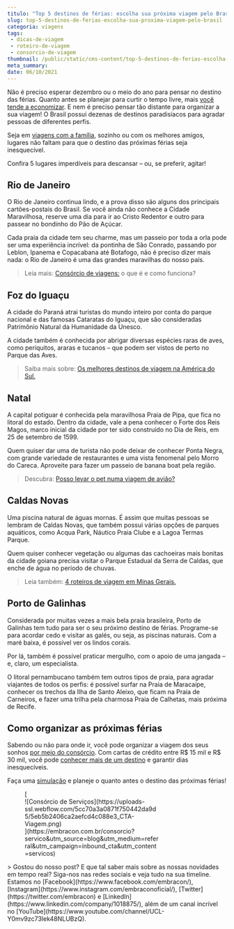 ```yaml
---
titulo: "Top 5 destinos de férias: escolha sua próxima viagem pelo Brasil"
slug: top-5-destinos-de-ferias-escolha-sua-proxima-viagem-pelo-brasil
categoria: viagens
tags:
 - dicas-de-viagem
 - roteiro-de-viagem
 - consorcio-de-viagem
thumbnail: /public/static/cms-content/top-5-destinos-de-ferias-escolha-sua-proxima-viagem-pelo-brasil.png
meta_summary: 
date: 06/10/2021
---
```

Não é preciso esperar dezembro ou o meio do ano para pensar no destino das férias. Quanto antes se planejar para curtir o tempo livre, mais [você tende a economizar](https://www.embracon.com.br/blog/5-dicas-para-economizar-e-viajar-na-alta-temporada). E nem é preciso pensar tão distante para organizar a sua viagem! O Brasil possui dezenas de destinos paradisíacos para agradar pessoas de diferentes perfis.

Seja em [viagens com a família](https://www.embracon.com.br/blog/viagem-em-familia-4-dicas-para-agradar-a-todos), sozinho ou com os melhores amigos, lugares não faltam para que o destino das próximas férias seja inesquecível.

Confira 5 lugares imperdíveis para descansar – ou, se preferir, agitar!

Rio de Janeiro
--------------

O Rio de Janeiro continua lindo, e a prova disso são alguns dos principais cartões-postais do Brasil. Se você ainda não conhece a Cidade Maravilhosa, reserve uma dia para ir ao Cristo Redentor e outro para passear no bondinho do Pão de Açúcar.

Cada praia da cidade tem seu charme, mas um passeio por toda a orla pode ser uma experiência incrível: da pontinha de São Conrado, passando por Leblon, Ipanema e Copacabana até Botafogo, não é preciso dizer mais nada: o Rio de Janeiro é uma das grandes maravilhas do nosso país.

> Leia mais: [Consórcio de viagens:](https://www.embracon.com.br/blog/consorcio-de-viagens-o-que-e-e-como-funciona) o que é e como funciona?

Foz do Iguaçu
-------------

A cidade do Paraná atrai turistas do mundo inteiro por conta do parque nacional e das famosas Cataratas do Iguaçu, que são consideradas Patrimônio Natural da Humanidade da Unesco.

A cidade também é conhecida por abrigar diversas espécies raras de aves, como periquitos, araras e tucanos – que podem ser vistos de perto no Parque das Aves.

> Saiba mais sobre: [Os melhores destinos de viagem na América do Sul.](https://www.embracon.com.br/blog/os-melhores-destinos-de-viagem-na-america-do-sul)

Natal
-----

A capital potiguar é conhecida pela maravilhosa Praia de Pipa, que fica no litoral do estado. Dentro da cidade, vale a pena conhecer o Forte dos Reis Magos, marco inicial da cidade por ter sido construído no Dia de Reis, em 25 de setembro de 1599.

Quem quiser dar uma de turista não pode deixar de conhecer Ponta Negra, com grande variedade de restaurantes e uma vista fenomenal pelo Morro do Careca. Aproveite para fazer um passeio de banana boat pela região.

> Descubra: [Posso levar o pet numa viagem de avião?](https://www.embracon.com.br/blog/posso-levar-o-pet-numa-viagem-de-aviao)

Caldas Novas
------------

Uma piscina natural de águas mornas. É assim que muitas pessoas se lembram de Caldas Novas, que também possui várias opções de parques aquáticos, como Acqua Park, Náutico Praia Clube e a Lagoa Termas Parque.

Quem quiser conhecer vegetação ou algumas das cachoeiras mais bonitas da cidade goiana precisa visitar o Parque Estadual da Serra de Caldas, que enche de água no período de chuvas.

> Leia também: [4 roteiros de viagem em Minas Gerais.](https://www.embracon.com.br/blog/4-roteiros-de-viagem-em-minas-gerais)

Porto de Galinhas
-----------------

Considerada por muitas vezes a mais bela praia brasileira, Porto de Galinhas tem tudo para ser o seu próximo destino de férias. Programe-se para acordar cedo e visitar as galés, ou seja, as piscinas naturais. Com a maré baixa, é possível ver os lindos corais.

Por lá, também é possível praticar mergulho, com o apoio de uma jangada – e, claro, um especialista.

O litoral pernambucano também tem outros tipos de praia, para agradar viajantes de todos os perfis: é possível surfar na Praia de Maracaípe, conhecer os trechos da Ilha de Santo Aleixo, que ficam na Praia de Carneiros, e fazer uma trilha pela charmosa Praia de Calhetas, mais próxima de Recife.

Como organizar as próximas férias
---------------------------------

Sabendo ou não para onde ir, você pode organizar a viagem dos seus sonhos [por meio do consórcio](https://www.embracon.com.br/blog/consorcio-de-viagens-embracon-vantagens). Com cartas de crédito entre R$ 15 mil e R$ 30 mil, você pode [conhecer mais de um destino](https://www.embracon.com.br/blog/como-escolher-um-destino-de-ferias-com-a-familia-confira-aqui) e garantir dias inesquecíveis.

Faça uma [simulação](https://www.embracon.com.br/consorcio) e planeje o quanto antes o destino das próximas férias!

<figure class="w-richtext-figure-type-image w-richtext-align-center" style="max-width:310px">[<div>![Consórcio de Serviços](https://uploads-ssl.webflow.com/5cc70a3a0871f750442da9d5/5eb5b2406ca2aefcd4c088e3_CTA-Viagem.png)</div>](https://embracon.com.br/consorcio?servico&utm_source=blog&utm_medium=referral&utm_campaign=inbound_cta&utm_content=servicos)</figure>> Gostou do nosso post? E que tal saber mais sobre as nossas novidades em tempo real? Siga-nos nas redes sociais e veja tudo na sua timeline. Estamos no [Facebook](https://www.facebook.com/embracon/), [Instagram](https://www.instagram.com/embraconoficial/), [Twitter](https://twitter.com/embracon) e [LinkedIn](https://www.linkedin.com/company/1018875/), além de um canal incrível no [YouTube](https://www.youtube.com/channel/UCL-Y0mv9zc73Iek48NLUBzQ).
